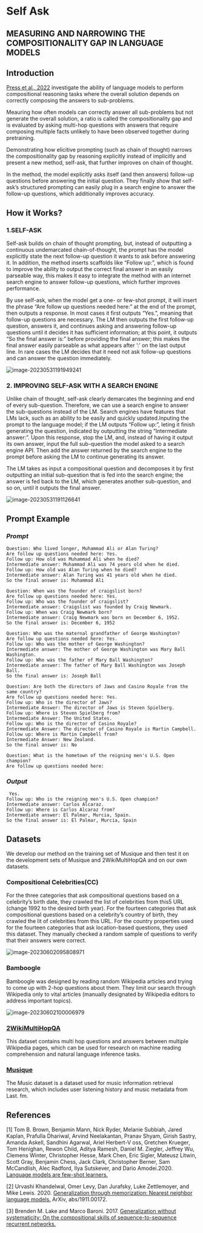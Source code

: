 # Self Ask

## MEASURING AND NARROWING THE COMPOSITIONALITY GAP IN LANGUAGE MODELS

## Introduction

[Press et al., 2022](https://arxiv.org/abs/2210.03350) investigate the ability of language models to perform compositional reasoning tasks where the overall solution depends on correctly composing the answers to sub-problems.

Meauring how often models can correctly answer all sub-problems but not generate the overall solution, a ratio is called the compositionality gap and is evaluated by asking multi-hop questions with answers that require composing multiple facts unlikely to have been observed together during pretraining.

Demonstrating how elicitive prompting (such as chain of thought) narrows the compositionality gap by reasoning explicitly instead of implicitly and present a new method, self-ask, that further improves on chain of thought.

In the method, the model explicitly asks itself (and then answers) follow-up questions before answering the initial question. They finally show that self-ask’s structured prompting can easily plug in a search engine to answer the follow-up questions, which additionally improves accuracy.

## How it Works?

### 1.SELF-ASK

Self-ask builds on chain of thought prompting, but, instead of outputting a continuous undemarcated chain-of-thought, the prompt has the model explicitly state the next follow-up question it wants to ask before answering it. In addition, the method inserts scaffolds like “Follow up:”, which is found to improve the ability to output the correct final answer in an easily parseable way, this makes it easy to integrate the method with an internet search engine to answer follow-up questions, which further improves performance.

By use self-ask, when the model get a one- or few-shot prompt, it will insert the phrase “Are follow up questions needed here:” at the end of the prompt, then outputs a response. In most cases it first outputs “Yes.”, meaning that follow-up questions are necessary. The LM then outputs the first follow-up question, answers it, and continues asking and answering follow-up questions until it decides it has sufficient information; at this point, it outputs “So the final answer is:” before providing the final answer; this makes the final answer easily parseable as what appears after ’:’ on the last output line. In rare cases the LM decides that it need not ask follow-up questions and can answer the question immediately.

![image-20230531191949241](img\image-20230531191949241.png)

### 2. IMPROVING SELF-ASK WITH A SEARCH ENGINE

Unlike chain of thought, self-ask clearly demarcates the beginning and end of every sub-question. Therefore, we can use a search engine to answer the sub-questions instead of the LM. Search engines have features that LMs lack, such as an ability to be easily and quickly updated.Inputing the prompt to the language model; if the LM outputs “Follow up:”, leting it finish generating the question, indicated by outputting the string “Intermediate answer:”. Upon this response, stop the LM, and, instead of having it output its own answer, input the full sub-question the model asked to a search engine API. Then add the answer returned by the search engine to the prompt before asking the LM to continue generating its answer.

The LM takes as input a compositional question and decomposes it by first outputting an initial sub-question that is fed into the search engine; the answer is fed back to the LM, which generates another sub-question, and so on, until it outputs the final answer.

![image-20230531191126641](img/image-20230531191126641.png)

## Prompt Example

### *Prompt*

```
Question: Who lived longer, Muhammad Ali or Alan Turing?
Are follow up questions needed here: Yes.
Follow up: How old was Muhammad Ali when he died?
Intermediate answer: Muhammad Ali was 74 years old when he died.
Follow up: How old was Alan Turing when he died?
Intermediate answer: Alan Turing was 41 years old when he died.
So the final answer is: Muhammad Ali 

Question: When was the founder of craigslist born?
Are follow up questions needed here: Yes.
Follow up: Who was the founder of craigslist?
Intermediate answer: Craigslist was founded by Craig Newmark.
Follow up: When was Craig Newmark born?
Intermediate answer: Craig Newmark was born on December 6, 1952.
So the final answer is: December 6, 1952

Question: Who was the maternal grandfather of George Washington?
Are follow up questions needed here: Yes.
Follow up: Who was the mother of George Washington?
Intermediate answer: The mother of George Washington was Mary Ball Washington.
Follow up: Who was the father of Mary Ball Washington?
Intermediate answer: The father of Mary Ball Washington was Joseph Ball.
So the final answer is: Joseph Ball 

Question: Are both the directors of Jaws and Casino Royale from the same country? 
Are follow up questions needed here: Yes. 
Follow up: Who is the director of Jaws? 
Intermediate Answer: The director of Jaws is Steven Spielberg. 
Follow up: Where is Steven Spielberg from? 
Intermediate Answer: The United States. 
Follow up: Who is the director of Casino Royale? 
Intermediate Answer: The director of Casino Royale is Martin Campbell. 
Follow up: Where is Martin Campbell from? 
Intermediate Answer: New Zealand. 
So the final answer is: No

Question: What is the hometown of the reigning men's U.S. Open champion?
Are follow up questions needed here:
```

### *Output*

```
 Yes.
Follow up: Who is the reigning men's U.S. Open champion?
Intermediate answer: Carlos Alcaraz.
Follow up: Where is Carlos Alcaraz from?
Intermediate answer: El Palmar, Murcia, Spain.
So the final answer is: El Palmar, Murcia, Spain
```

## Datasets

We develop our method on the training set of Musique and then test it on the
development sets of Musique and 2WikiMultiHopQA and on our own datasets.

### Compositional Celebrities(CC)

For the three categories that ask compositional questions based on a celebrity’s birth date, they crawled the list of celebrities from this5 URL (change 1992 to the desired birth year). For the fourteen categories that ask compositional questions based on a celebrity’s country of birth,  they crawled the lit of celebrities from this URL. For the country properties used for the fourteen categories that ask location-based questions, they used this  dataset. They manually checked a random sample of questions to verify that their answers were correct.

![image-20230602095808971](img/image-20230602095808971.png)

### Bamboogle

Bamboogle was designed by reading random Wikipedia articles and trying to come up with 2-hop questions about them. They limit our search through Wikipedia only to vital articles (manually designated by Wikipedia editors to address important topics).

![image-20230602100006979](img/image-20230602100006979.png)

### [2WikiMultiHopQA](https://www.huggingface.co/datasets/voidful/2WikiMultihopQA)

This dataset contains multi hop questions and answers between multiple Wikipedia pages, which can be used for research on machine reading comprehension and natural language inference tasks.

### [Musique](https://www.huggingface.co/datasets/voidful/MuSiQue)

The Music dataset is a dataset used for music information retrieval research, which includes user listening history and music metadata from Last. fm.

## References

\[1\] Tom B. Brown, Benjamin Mann, Nick Ryder, Melanie
Subbiah, Jared Kaplan, Prafulla Dhariwal, Arvind
Neelakantan, Pranav Shyam, Girish Sastry, Amanda
Askell, Sandhini Agarwal, Ariel Herbert-V oss,
Gretchen Krueger, Tom Henighan, Rewon Child,
Aditya Ramesh, Daniel M. Ziegler, Jeffrey Wu,
Clemens Winter, Christopher Hesse, Mark Chen, Eric
Sigler, Mateusz Litwin, Scott Gray, Benjamin Chess,
Jack Clark, Christopher Berner, Sam McCandlish,
Alec Radford, Ilya Sutskever, and Dario Amodei.2020. [Language models are few-shot learners.](https://arxiv.org/abs/2005.14165)

\[2\] Urvashi Khandelwal, Omer Levy, Dan Jurafsky, Luke
Zettlemoyer, and Mike Lewis. 2020. [Generalization through memorization: Nearest neighbor language models.](https://arxiv.org/abs/1911.00172) ArXiv, abs/1911.00172.

\[3\] Brenden M. Lake and Marco Baroni. 2017. [Generalization without systematicity: On the compositional skills of sequence-to-sequence recurrent networks.](https://arxiv.org/abs/1711.00350)
